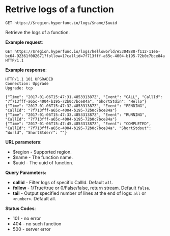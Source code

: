 # Retrive logs of a function

`GET https://$region.hyperfunc.io/logs/$name/$uuid`

Retrieve the logs of a function.

**Example request**:

```
GET https://$region.hyperfunc.io/logs/helloworld/e5304888-f112-11e6-bc64-92361f002671?follow=1?callid=7f713fff-a65c-4004-b195-72b0c7bce84a HTTP/1.1
```

**Example response**:

```
HTTP/1.1 101 UPGRADED
Connection: Upgrade
Upgrade: tcp

{"Time": "2017-01-06T15:47:31.485331387Z", "Event": "CALL", "CallId": "7f713fff-a65c-4004-b195-72b0c7bce84a", "ShortStdin": "Hello"}
{"Time": "2017-01-06T15:47:32.485331387Z", "Event": "PENDING", "CallId": "7f713fff-a65c-4004-b195-72b0c7bce84a"}
{"Time": "2017-01-06T15:47:33.485331387Z", "Event": "RUNNING", "CallId": "7f713fff-a65c-4004-b195-72b0c7bce84a"}
{"Time": "2017-01-06T15:47:45.485331387Z", "Event": "COMPLETED", "CallId": "7f713fff-a65c-4004-b195-72b0c7bce84a", "ShortStdout": "World", "ShortStderr": ""}
```

**URL parameters**:

* $region - Supported region.
* $name - The function name.
* $uuid - The uuid of function.

**Query Parameters:**

- **callid** - Filter logs of specific CallId. Default `all`.
- **follow** - 1/True/true or 0/False/false, return stream. Default `false`.
- **tail** - Output specified number of lines at the end of logs: `all` or `<number>`. Default all.

**Status Codes**:

* 101 - no error
* 404 - no such function
* 500 - server error
